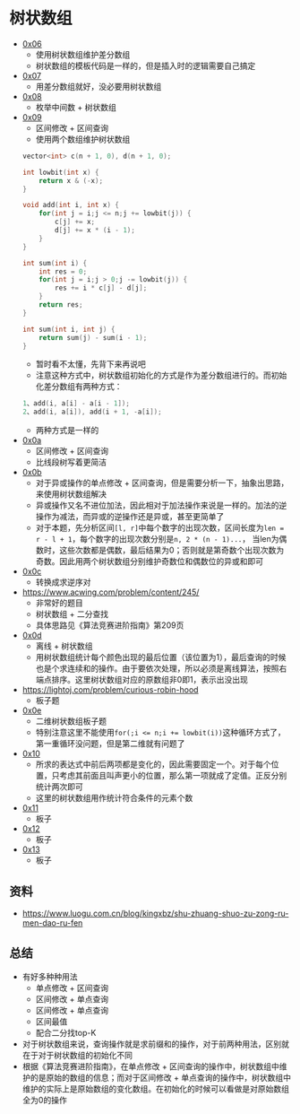 # 树状数组
- [0x06](https://www.luogu.com.cn/problem/P4939)
    - 使用树状数组维护差分数组
    - 树状数组的模板代码是一样的，但是插入时的逻辑需要自己搞定
- [0x07](https://www.luogu.com.cn/problem/P2367)
    - 用差分数组就好，没必要用树状数组
- [0x08](https://www.luogu.com.cn/problem/P1637)
    - 枚举中间数 + 树状数组
- [0x09](https://www.luogu.com.cn/problem/P3372)
    - 区间修改 + 区间查询
    - 使用两个数组维护树状数组
    ```cpp
    vector<int> c(n + 1, 0), d(n + 1, 0);

    int lowbit(int x) {
        return x & (-x);
    }

    void add(int i, int x) {
        for(int j = i;j <= n;j += lowbit(j)) {
            c[j] += x;
            d[j] += x * (i - 1);
        }
    }

    int sum(int i) {
        int res = 0;
        for(int j = i;j > 0;j -= lowbit(j)) {
            res += i * c[j] - d[j];
        }
        return res;
    }

    int sum(int i, int j) {
        return sum(j) - sum(i - 1);
    }
    ```
    - 暂时看不太懂，先背下来再说吧
    - 注意这种方式中，树状数组初始化的方式是作为差分数组进行的。而初始化差分数组有两种方式：
    ```cpp
    1、add(i, a[i] - a[i - 1]);
    2、add(i, a[i]), add(i + 1, -a[i]);
    ```
    - 两种方式是一样的
- [0x0a](https://www.luogu.com.cn/problem/P2357)
    - 区间修改 + 区间查询
    - 比线段树写着更简洁
- [0x0b](https://www.luogu.com.cn/problem/P6225)
    - 对于异或操作的单点修改 + 区间查询，但是需要分析一下，抽象出思路，来使用树状数组解决
    - 异或操作又名不进位加法，因此相对于加法操作来说是一样的。加法的逆操作为减法，而异或的逆操作还是异或，甚至更简单了
    - 对于本题，先分析区间`[l, r]`中每个数字的出现次数，区间长度为`len = r - l + 1`，每个数字的出现次数分别是`n, 2 * (n - 1)...`，
    当len为偶数时，这些次数都是偶数，最后结果为0；否则就是第奇数个出现次数为奇数。因此用两个树状数组分别维护奇数位和偶数位的异或和即可
- [0x0c](https://www.luogu.com.cn/problem/P1774)
    - 转换成求逆序对
- https://www.acwing.com/problem/content/245/
    - 非常好的题目
    - 树状数组 + 二分查找
    - 具体思路见《算法竞赛进阶指南》第209页
- [0x0d](https://atcoder.jp/contests/abc174/tasks/abc174_f)
    - 离线 + 树状数组
    - 用树状数组统计每个颜色出现的最后位置（该位置为1），最后查询的时候也是个求连续和的操作。由于要依次处理，所以必须是离线算法，按照右端点排序。这里树状数组对应的原数组非0即1，表示出没出现
- https://lightoj.com/problem/curious-robin-hood
    - 板子题
- [0x0e](https://www.spoj.com/problems/MATSUM/)
    - 二维树状数组板子题
    - 特别注意这里不能使用`for(;i <= n;i += lowbit(i))`这种循环方式了，第一重循环没问题，但是第二维就有问题了
- [0x10](https://www.luogu.com.cn/problem/P2345)
    - 所求的表达式中前后两项都是变化的，因此需要固定一个。对于每个位置，只考虑其前面且叫声更小的位置，那么第一项就成了定值。正反分别统计两次即可
    - 这里的树状数组用作统计符合条件的元素个数
- [0x11](https://loj.ac/p/130)
    - 板子
- [0x12](https://loj.ac/p/131)
    - 板子
- [0x13](https://loj.ac/p/132)
    - 板子
## 资料
- https://www.luogu.com.cn/blog/kingxbz/shu-zhuang-shuo-zu-zong-ru-men-dao-ru-fen
## 总结
- 有好多种种用法
    - 单点修改 + 区间查询
    - 区间修改 + 单点查询
    - 区间修改 + 单点查询
    - 区间最值
    - 配合二分找top-K
- 对于树状数组来说，查询操作就是求前缀和的操作，对于前两种用法，区别就在于对于树状数组的初始化不同
- 根据《算法竞赛进阶指南》，在单点修改 + 区间查询的操作中，树状数组中维护的是原始的数组的信息；而对于区间修改 + 单点查询的操作中，树状数组中维护的实际上是原始数组的变化数组。在初始化的时候可以看做是对原始数组全为0的操作